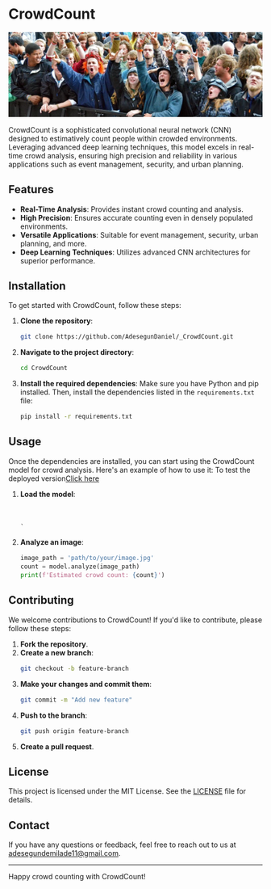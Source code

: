 # CrowdCount

![alt text](Dataset/crowd.jpg) 


CrowdCount is a sophisticated convolutional neural network (CNN) designed to estimatively count people within crowded environments. Leveraging advanced deep learning techniques, this model excels in real-time crowd analysis, ensuring high precision and reliability in various applications such as event management, security, and urban planning.

## Features

- **Real-Time Analysis**: Provides instant crowd counting and analysis.
- **High Precision**: Ensures accurate counting even in densely populated environments.
- **Versatile Applications**: Suitable for event management, security, urban planning, and more.
- **Deep Learning Techniques**: Utilizes advanced CNN architectures for superior performance.

## Installation

To get started with CrowdCount, follow these steps:

1. **Clone the repository**:
   ```bash
   git clone https://github.com/AdesegunDaniel/_CrowdCount.git
   ```
2. **Navigate to the project directory**:
   ```bash
   cd CrowdCount
   ```
3. **Install the required dependencies**:
   Make sure you have Python and pip installed. Then, install the dependencies listed in the `requirements.txt` file:
   ```bash
   pip install -r requirements.txt
   ```

## Usage

Once the dependencies are installed, you can start using the CrowdCount model for crowd analysis. Here's an example of how to use it:
To test the deployed version<a href="https://dm69rhyrljzl6.cloudfront.net/project.html">Click here</a>
1. **Load the model**:
   ```python
  

   `

2. **Analyze an image**:
   ```python
   image_path = 'path/to/your/image.jpg'
   count = model.analyze(image_path)
   print(f'Estimated crowd count: {count}')
   ```

## Contributing

We welcome contributions to CrowdCount! If you'd like to contribute, please follow these steps:

1. **Fork the repository**.
2. **Create a new branch**:
   ```bash
   git checkout -b feature-branch
   ```
3. **Make your changes and commit them**:
   ```bash
   git commit -m "Add new feature"
   ```
4. **Push to the branch**:
   ```bash
   git push origin feature-branch
   ```
5. **Create a pull request**.

## License

This project is licensed under the MIT License. See the [LICENSE](LICENSE) file for details.

## Contact

If you have any questions or feedback, feel free to reach out to us at [adesegundemilade11@gmail.com](mailto:adesegundemilade11@gmail.com).

---

Happy crowd counting with CrowdCount!
